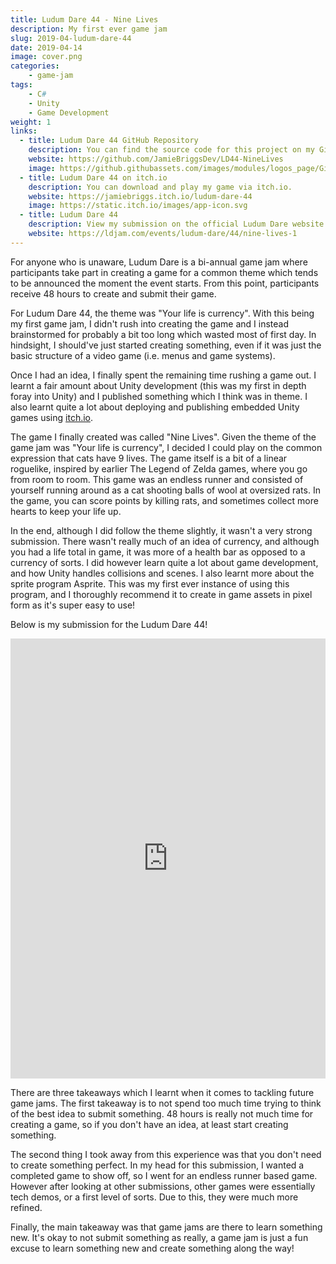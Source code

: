 ```yaml
---
title: Ludum Dare 44 - Nine Lives
description: My first ever game jam
slug: 2019-04-ludum-dare-44
date: 2019-04-14
image: cover.png
categories:
    - game-jam
tags:
    - C#
    - Unity
    - Game Development
weight: 1
links:
  - title: Ludum Dare 44 GitHub Repository
    description: You can find the source code for this project on my GitHub.
    website: https://github.com/JamieBriggsDev/LD44-NineLives
    image: https://github.githubassets.com/images/modules/logos_page/GitHub-Mark.png
  - title: Ludum Dare 44 on itch.io 
    description: You can download and play my game via itch.io.
    website: https://jamiebriggs.itch.io/ludum-dare-44
    image: https://static.itch.io/images/app-icon.svg
  - title: Ludum Dare 44
    description: View my submission on the official Ludum Dare website
    website: https://ldjam.com/events/ludum-dare/44/nine-lives-1
---
```


For anyone who is unaware, Ludum Dare is a bi-annual game jam where participants take
part in creating a game for a common theme which tends to be announced the moment the 
event starts. From this point, participants receive 48 hours to create and submit their
game.

For Ludum Dare 44, the theme was "Your life is currency". With this being my first 
game jam, I didn't rush into creating the game and I instead brainstormed for probably
a bit too long which wasted most of first day. In hindsight, I should've just started
creating something, even if it was just the basic structure of a video game (i.e.
menus and game systems).

Once I had an idea, I finally spent the remaining time rushing a game out. I learnt 
a fair amount about Unity development (this was my first in depth foray into Unity) and
I published something which I think was in theme. I also learnt quite a lot about
deploying and publishing embedded Unity games using [itch.io](https://itch.io/).

The game I finally created was called "Nine Lives". Given the theme of the game jam
was "Your life is currency", I decided I could play on the common expression that cats
have 9 lives. The game itself is a bit of a linear roguelike, inspired by earlier
The Legend of Zelda games, where you go from room to room. This game was an endless 
runner and consisted of yourself running around as a cat shooting balls of wool
at oversized rats. In the game, you can score points by killing rats, and sometimes
collect more hearts to keep your life up.

In the end, although I did follow the theme slightly, it wasn't a very strong submission.
There wasn't really much of an idea of currency, and although you had a life total in game, 
it was more of a health bar as opposed to a currency of sorts. I did however learn quite 
a lot about game development, and how Unity handles collisions and scenes. I also learnt
more about the sprite program Asprite. This was my first ever instance of using this program,
and I thoroughly recommend it to create in game assets in pixel form as it's super easy to use!

Below is my submission for the Ludum Dare 44!

<iframe frameborder="0" src="https://itch.io/embed-upload/2809833?color=333333" allowfullscreen="" width="100%" height="704"></iframe>

There are three takeaways which I learnt when it comes to tackling future game jams. The first
takeaway is to not spend too much time trying to think of the best idea to submit something. 
48 hours is really not much time for creating a game, so if you don't have an idea, at least start
creating something. 

The second thing I took away from this experience was that you don't need to create
something perfect. In my head for this submission, I wanted a completed game to show off, 
so I went for an endless runner based game. However after looking at other submissions, other
games were essentially tech demos, or a first level of sorts. Due to this, they 
were much more refined.

Finally, the main takeaway was that game jams are there to learn something new. It's okay to 
not submit something as really, a game jam is just a fun excuse to learn something new and 
create something along the way!
